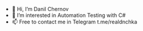 - 👋 Hi, I’m Danil Chernov
- 👀 I’m interested in Automation Testing with C#
- 📫 Free to contact me in Telegram t.me/realdnchka
